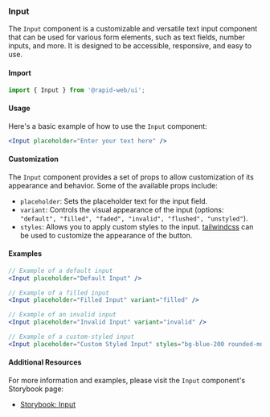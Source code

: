 ### Input

The `Input` component is a customizable and versatile text input component that can be used for various form elements, such as text fields, number inputs, and more. It is designed to be accessible, responsive, and easy to use.

#### Import

```jsx
import { Input } from '@rapid-web/ui';
```

#### Usage

Here's a basic example of how to use the `Input` component:

```jsx
<Input placeholder="Enter your text here" />
```

#### Customization

The `Input` component provides a set of props to allow customization of its appearance and behavior. Some of the available props include:

- `placeholder`: Sets the placeholder text for the input field.
- `variant`: Controls the visual appearance of the input (options: `"default", "filled", "faded", "invalid", "flushed", "unstyled"`).
- `styles`: Allows you to apply custom styles to the input. [tailwindcss](https://tailwindcss.com/) can be used to customize the appearance of the button.

#### Examples

```jsx
// Example of a default input
<Input placeholder="Default Input" />

// Example of a filled input
<Input placeholder="Filled Input" variant="filled" />

// Example of an invalid input
<Input placeholder="Invalid Input" variant="invalid" />

// Example of a custom-styled input
<Input placeholder="Custom Styled Input" styles="bg-blue-200 rounded-md" />
```

#### Additional Resources

For more information and examples, please visit the `Input` component's Storybook page:

-   [Storybook: Input](https://storybook.rapid.cincinnati.ventures/?path=/docs/components-primitives-input--default)

